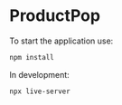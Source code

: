 # ProductPop

To start the application use:

```sh
npm install
```

In development:

```sh
npx live-server
```